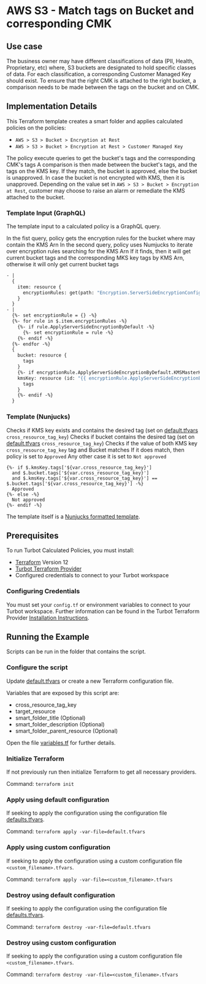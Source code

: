 # AWS S3 - Match tags on Bucket and corresponding CMK

## Use case

The business owner may have different classifications of data (PII, Health, Proprietary, etc) where,
S3 buckets are designated to hold specific classes of data. For each classification, a corresponding
Customer Managed Key should exist.
To ensure that the right CMK is attached to the right bucket, a comparison needs to be made between the tags
on the bucket and on CMK.

## Implementation Details

This Terraform template creates a smart folder and applies calculated policies on the policies:

- `AWS > S3 > Bucket > Encryption at Rest`
- `AWS > S3 > Bucket > Encryption at Rest > Customer Managed Key`

The policy execute queries to get the bucket's tags and the corresponding CMK's tags
A comparison is then made between the bucket's tags, and the tags on the KMS key.
If they match, the bucket is approved, else the bucket is unapproved.
In case the bucket is not encrypted with KMS, then it is unapproved.
Depending on the value set in `AWS > S3 > Bucket > Encryption at Rest`, customer may choose to raise an alarm or
remediate the KMS attached to the bucket.

### Template Input (GraphQL)

The template input to a calculated policy is a GraphQL query.

In the fist query, policy gets the encryption rules for the bucket where may contain the KMS Arn
In the second query, policy uses Numjucks to iterate over encryption rules searching for the KMS Arn
If it finds, then it will get current bucket tags and the corresponding MKS key tags by KMS Arn,
otherwise it will only get current bucket tags

```graphql
- |
  {
    item: resource {
      encryptionRules: get(path: "Encryption.ServerSideEncryptionConfiguration.Rules")
    }
  }
- |
  {%- set encryptionRule = {} -%}
  {%- for rule in $.item.encryptionRules -%}
    {%- if rule.ApplyServerSideEncryptionByDefault -%}
      {%- set encryptionRule = rule -%}
    {%- endif -%}
  {%- endfor -%}
  {
    bucket: resource {
      tags
    }
    {%- if encryptionRule.ApplyServerSideEncryptionByDefault.KMSMasterKeyID -%}
    kmsKey: resource (id: "{{ encryptionRule.ApplyServerSideEncryptionByDefault.KMSMasterKeyID }}") {
      tags
    }
    {%- endif -%}
  }
```

### Template (Nunjucks)

Checks if KMS key exists and contains the desired tag (set on [default.tfvars](default.tfvars) `cross_resource_tag_key`)
Checks if bucket contains the desired tag (set on [default.tfvars](default.tfvars) `cross_resource_tag_key`)
Checks if the value of both KMS key `cross_resource_tag_key` tag and Bucket matches
If it does match, then policy is set to `Approved`
Any other case it is set to `Not approved`

```nunjucks
{%- if $.kmsKey.tags['${var.cross_resource_tag_key}']
  and $.bucket.tags['${var.cross_resource_tag_key}']
  and $.kmsKey.tags['${var.cross_resource_tag_key}'] == $.bucket.tags['${var.cross_resource_tag_key}'] -%}
  Approved
{%- else -%}
  Not approved
{%- endif -%}
```

The template itself is a [Nunjucks formatted template](https://mozilla.github.io/nunjucks/templating.html).

## Prerequisites

To run Turbot Calculated Policies, you must install:

- [Terraform](https://www.terraform.io) Version 12
- [Turbot Terraform Provider](https://turbot.com/v5/docs/reference/terraform/provider)
- Configured credentials to connect to your Turbot workspace

### Configuring Credentials

You must set your `config.tf` or environment variables to connect to your Turbot workspace.
Further information can be found in the Turbot Terraform Provider [Installation Instructions](https://turbot.com/v5/docs/reference/terraform/provider).

## Running the Example

Scripts can be run in the folder that contains the script.

### Configure the script

Update [default.tfvars](default.tfvars) or create a new Terraform configuration file.

Variables that are exposed by this script are:

- cross_resource_tag_key
- target_resource
- smart_folder_title (Optional)
- smart_folder_description (Optional)
- smart_folder_parent_resource (Optional)

Open the file [variables.tf](variables.tf) for further details.

### Initialize Terraform

If not previously run then initialize Terraform to get all necessary providers.

Command: `terraform init`

### Apply using default configuration

If seeking to apply the configuration using the configuration file [defaults.tfvars](defaults.tfvars).

Command: `terraform apply -var-file=default.tfvars`

### Apply using custom configuration

If seeking to apply the configuration using a custom configuration file `<custom_filename>.tfvars`.

Command: `terraform apply -var-file=<custom_filename>.tfvars`

### Destroy using default configuration

If seeking to apply the configuration using the configuration file [defaults.tfvars](defaults.tfvars).

Command: `terraform destroy -var-file=default.tfvars`

### Destroy using custom configuration

If seeking to apply the configuration using a custom configuration file `<custom_filename>.tfvars`.

Command: `terraform destroy -var-file=<custom_filename>.tfvars`
